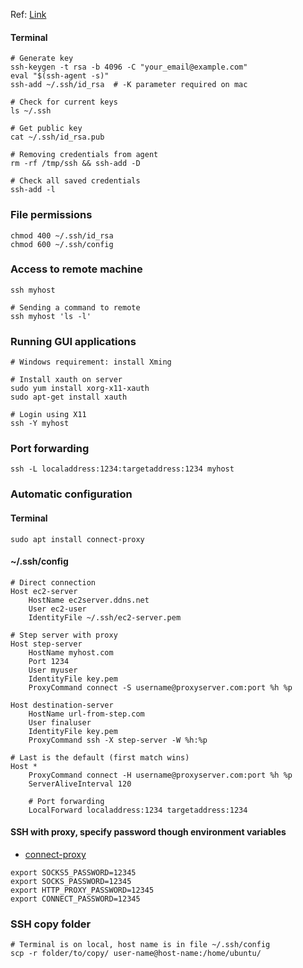 ---
---

Ref: [Link](https://help.github.com/articles/generating-a-new-ssh-key-and-adding-it-to-the-ssh-agent/)

#### Terminal
```shell
# Generate key
ssh-keygen -t rsa -b 4096 -C "your_email@example.com"
eval "$(ssh-agent -s)"
ssh-add ~/.ssh/id_rsa  # -K parameter required on mac

# Check for current keys
ls ~/.ssh

# Get public key
cat ~/.ssh/id_rsa.pub

# Removing credentials from agent
rm -rf /tmp/ssh && ssh-add -D

# Check all saved credentials
ssh-add -l
```

### File permissions
```shell
chmod 400 ~/.ssh/id_rsa
chmod 600 ~/.ssh/config
```

### Access to remote machine
```shell
ssh myhost

# Sending a command to remote
ssh myhost 'ls -l'
```

### Running GUI applications
```shell
# Windows requirement: install Xming

# Install xauth on server
sudo yum install xorg-x11-xauth
sudo apt-get install xauth

# Login using X11
ssh -Y myhost
```

### Port forwarding
```shell
ssh -L localaddress:1234:targetaddress:1234 myhost
```

### Automatic configuration
#### Terminal
```
sudo apt install connect-proxy
```

#### ~/.ssh/config
```
# Direct connection
Host ec2-server
    HostName ec2server.ddns.net
    User ec2-user
    IdentityFile ~/.ssh/ec2-server.pem

# Step server with proxy
Host step-server
    HostName myhost.com
    Port 1234
    User myuser
    IdentityFile key.pem
    ProxyCommand connect -S username@proxyserver.com:port %h %p

Host destination-server
    HostName url-from-step.com
    User finaluser
    IdentityFile key.pem
    ProxyCommand ssh -X step-server -W %h:%p

# Last is the default (first match wins)
Host *
    ProxyCommand connect -H username@proxyserver.com:port %h %p
    ServerAliveInterval 120

    # Port forwarding
    LocalForward localaddress:1234 targetaddress:1234
```

#### SSH with proxy, specify password though environment variables
- [connect-proxy](http://manpages.ubuntu.com/manpages/trusty/man1/connect-proxy.1.html)

```shell
export SOCKS5_PASSWORD=12345
export SOCKS_PASSWORD=12345
export HTTP_PROXY_PASSWORD=12345
export CONNECT_PASSWORD=12345
```

### SSH copy folder
```shell
# Terminal is on local, host name is in file ~/.ssh/config
scp -r folder/to/copy/ user-name@host-name:/home/ubuntu/
```
